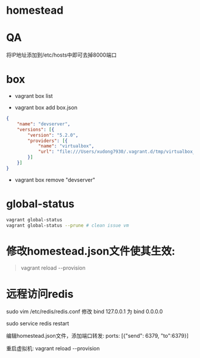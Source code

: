 homestead
=========

# QA 
将IP地址添加到/etc/hosts中即可去掉8000端口

# box
* vagrant box list

* vagrant box add box.json

```json
{
    "name": "devserver",
    "versions": [{
        "version": "5.2.0",
        "providers": [{
            "name": "virtualbox",
            "url": "file:///Users/xudong7930/.vagrant.d/tmp/virtualbox_520.box"
        }]
    }]
}
```

* vagrant box remove "devserver"

# global-status

```bash
vagrant global-status
vagrant global-status --prune # clean issue vm
```

# 修改homestead.json文件使其生效:

> vagrant reload --provision


# 远程访问redis
sudo vim /etc/redis/redis.conf 修改
	bind 127.0.0.1 为 bind 0.0.0.0

sudo service redis restart

编辑homestead.json文件，添加端口转发:
	ports: [{"send": 6379, "to":6379}]

重启虚拟机: vagrant reload --provision

